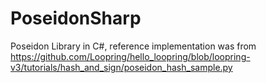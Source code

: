 # PoseidonSharp
Poseidon Library in C#, reference implementation was from https://github.com/Loopring/hello_loopring/blob/loopring-v3/tutorials/hash_and_sign/poseidon_hash_sample.py
